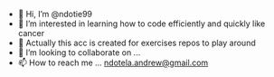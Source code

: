 - 👋 Hi, I’m @ndotie99
- 👀 I’m interested in learning how to code efficiently and quickly like cancer
- 🌱 Actually this acc is created for exercises repos to play around
- 💞️ I’m looking to collaborate on ...
- 📫 How to reach me ... ndotela.andrew@gmail.com

<!---
ndotie99/ndotie99 is a ✨ special ✨ repository because its `README.md` (this file) appears on your GitHub profile.
You can click the Preview link to take a look at your changes.
--->
